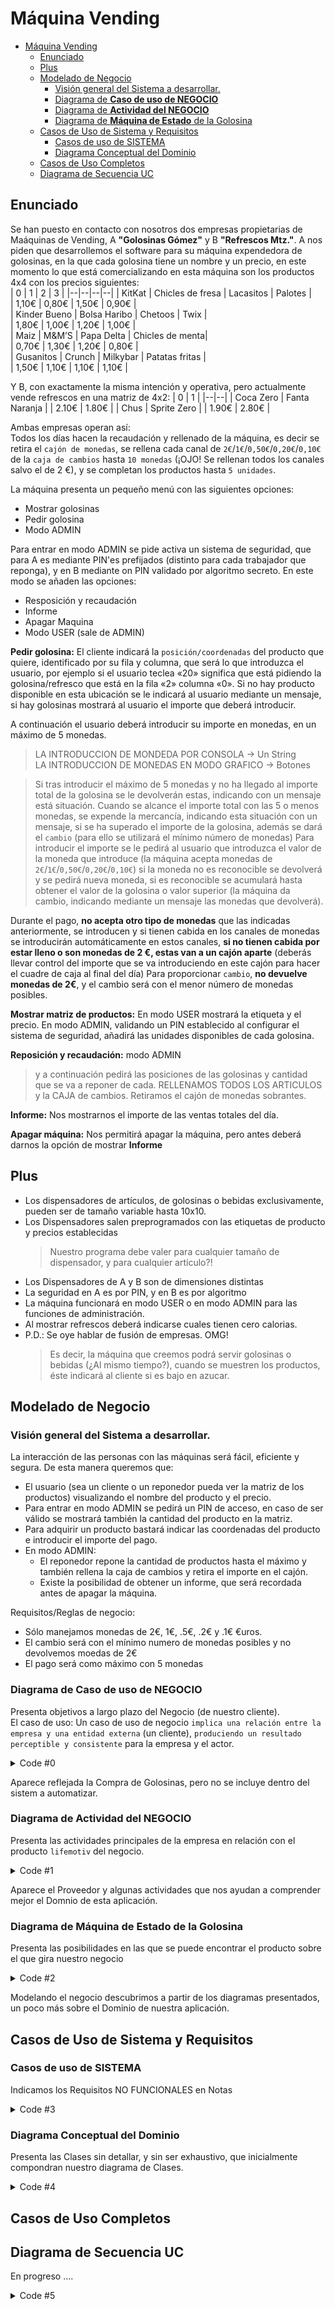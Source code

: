 # Máquina Vending
<!--
Nomenclatura PlantUML
https://crashedmind.github.io/PlantUMLHitchhikersGuide/index.html

VSCODE settings.json
PlantUML Server:
https://www.plantuml.com/plantuml
-->
- [Máquina Vending](#máquina-vending)
  - [Enunciado](#enunciado)
  - [Plus](#plus)
  - [Modelado de Negocio](#modelado-de-negocio)
    - [Visión general del Sistema a desarrollar.](#visión-general-del-sistema-a-desarrollar)
    - [Diagrama de **Caso de uso de NEGOCIO**](#diagrama-de-caso-de-uso-de-negocio)
    - [Diagrama de **Actividad del NEGOCIO**](#diagrama-de-actividad-del-negocio)
    - [Diagrama de **Máquina de Estado** de la Golosina](#diagrama-de-máquina-de-estado-de-la-golosina)
  - [Casos de Uso de Sistema y Requisitos](#casos-de-uso-de-sistema-y-requisitos)
    - [Casos de uso de SISTEMA](#casos-de-uso-de-sistema)
    - [Diagrama Conceptual del Dominio](#diagrama-conceptual-del-dominio)
  - [Casos de Uso Completos](#casos-de-uso-completos)
  - [Diagrama de Secuencia UC](#diagrama-de-secuencia-uc)
  

## Enunciado 

Se han puesto en contacto con nosotros dos empresas propietarias de Maáquinas de Vending, A **"Golosinas Gómez"** y B **"Refrescos Mtz."**.
A nos piden que desarrollemos el software para su máquina expendedora de golosinas, en la que cada golosina tiene un nombre y un precio, en este momento lo que está comercializando en esta máquina son los productos 4x4 con los precios siguientes:  
| 0 | 1 | 2 | 3 |
|--|--|--|--|
| KitKat     | Chicles de fresa | Lacasitos  | Palotes    |  
|      1,10€ |      0,80€ |      1,50€ |      0,90€ |  
| Kinder Bueno | Bolsa Haribo | Chetoos    | Twix       |  
|      1,80€ |      1,00€ |      1,20€ |      1,00€ |  
| Maiz       | M&M’S      | Papa Delta | Chicles de menta|  
|      0,70€ |      1,30€ |      1,20€ |      0,80€ |  
| Gusanitos  | Crunch     | Milkybar   | Patatas fritas |  
|      1,50€ |      1,10€ |      1,10€ |      1,10€ |  


Y B, con exactamente la misma intención y operativa, pero actualmente vende  refrescos en una matriz de 4x2:
| 0 | 1 |
|--|--|
| Coca Zero | Fanta Naranja |
| 2.10€ | 1.80€ |
| Chus | Sprite Zero |
| 1.90€ | 2.80€ |

Ambas empresas operan así:  
Todos los días hacen la recaudación y rellenado de la máquina, es decir se retira el `cajón de monedas`, se rellena cada canal de `2€`/`1€`/`0,50€`/`0,20€`/`0,10€` de la `caja de cambios` hasta `10 monedas` (¡OJO! Se rellenan todos los canales salvo el de 2 €), y se completan los productos hasta `5 unidades`.

La máquina presenta un pequeño menú con las siguientes opciones:
 - Mostrar golosinas
 - Pedir golosina
 - Modo ADMIN
  
Para entrar en modo ADMIN se pide activa un sistema de seguridad, que para A es mediante PIN'es prefijados (distinto para cada trabajador que reponga), y en B mediante on PIN validado por algoritmo secreto.
En este modo se añaden las opciones:
 - Resposición y recaudación 
 - Informe
 - Apagar Maquina
 - Modo USER (sale de ADMIN)

**Pedir golosina:**
El cliente indicará la `posición/coordenadas` del producto que quiere, identificado por su fila y columna, que será lo que introduzca el usuario, por ejemplo si el usuario teclea «20» significa que está pidiendo la golosina/refresco que está en la fila «2» columna «0». Si no hay producto disponible en esta ubicación se le indicará al usuario mediante un mensaje, si hay golosinas mostrará al usuario el importe que deberá introducir.

A continuación el usuario deberá introducir su importe en monedas, en un máximo de 5 monedas. 

>LA INTRODUCCION DE MONDEDA POR CONSOLA -> Un String  
>LA INTRODUCCION DE MONEDAS EN MODO GRAFICO -> Botones


> Si tras introducir el máximo de 5 monedas y no ha llegado al importe total de la golosina se le devolverán estas, indicando con un mensaje está situación. 
> Cuando se alcance el importe total con las 5 o menos monedas, se expende la mercancía, indicando esta situación con un mensaje, si se ha superado el importe de la golosina, además se dará el `cambio` (para ello se utilizará el mínimo número de monedas)
> Para introducir el importe se le pedirá al usuario que introduzca el valor de la moneda que introduce (la máquina acepta monedas de `2€`/`1€`/`0,50€`/`0,20€`/`0,10€`) si la moneda no es reconocible se devolverá y se pedirá nueva moneda, si es reconocible se acumulará hasta obtener el valor de la golosina o valor superior (la máquina da cambio, indicando mediante un mensaje las monedas que devolverá).


Durante el pago, **no acepta otro tipo de monedas** que las indicadas anteriormente, se introducen y si tienen cabida en los canales de monedas  se introducirán automáticamente en estos canales, **si no tienen cabida por estar lleno o son monedas de 2 €, estas van a un cajón aparte** (deberás llevar control del importe que se va introduciendo en este cajón para hacer el cuadre de caja al final del día)
Para proporcionar `cambio`, **no devuelve monedas de 2€**, y el cambio será con el menor número de monedas posibles.

**Mostrar matriz de productos:** 
En modo USER mostrará la etiqueta y el precio.
En modo ADMIN, validando un PIN establecido al configurar el sistema de seguridad, añadirá las unidades disponibles de cada golosina.

**Reposición y recaudación:**
modo ADMIN 
>y a continuación pedirá las posiciones de las golosinas y cantidad que se va a reponer de cada.
RELLENAMOS TODOS LOS ARTICULOS y la CAJA de cambios.
Retiramos el cajón de monedas sobrantes.

**Informe:**
Nos mostrarnos el importe de las ventas totales del día.

**Apagar máquina:**
Nos permitirá apagar la máquina, pero antes deberá darnos la opción de mostrar **Informe**


## Plus

- Los dispensadores de artículos, de golosinas o bebidas exclusivamente, pueden ser de tamaño variable hasta 10x10. 
- Los Dispensadores salen preprogramados con las etiquetas de producto y precios establecidas
  > Nuestro programa debe valer para cualquier tamaño de dispensador, y para cualquier artículo?!
- Los Dispensadores de A y B son de dimensiones distintas
- La seguridad en A es por PIN, y en B es por algoritmo
- La máquina funcionará en modo USER o en modo ADMIN para las funciones de administración.
- Al mostrar refrescos deberá indicarse cuales tienen cero calorias.
- P.D.: Se oye hablar de fusión de empresas. OMG!
  > Es decir, la máquina que creemos podrá servir golosinas o bebidas (¿Al mismo tiempo?), cuando se muestren los productos, éste indicará al cliente si es bajo en azucar.
   
## Modelado de Negocio

### Visión general del Sistema a desarrollar.

La interacción de las personas con las máquinas será fácil, eficiente y segura. De esta manera queremos que:
- El usuario (sea un cliente o un reponedor pueda ver la matriz de los productos) visualizando el nombre del producto y el precio. 
- Para entrar en modo ADMIN se pedirá un PIN de acceso, en caso de ser válido se mostrará también la cantidad del producto en la matriz.
- Para adquirir un producto bastará indicar las coordenadas del producto e introducir el importe del pago.
- En modo ADMIN: 
  - El reponedor repone la cantidad de productos hasta el máximo y también rellena la caja de cambios y retira el importe en el cajón.
  - Existe la posibilidad de obtener un informe, que será recordada antes de apagar la máquina.

Requisitos/Reglas de negocio:
- Sólo manejamos monedas de 2€, 1€, .5€, .2€ y .1€ €uros.
- El cambio será con el mínimo numero de monedas posibles y no devolvemos moedas de 2€
- El pago será como máximo con 5 monedas

### Diagrama de **Caso de uso de NEGOCIO**

Presenta objetivos a largo plazo del Negocio (de nuestro cliente).   
El caso de uso:
Un caso de uso de negocio `implica una relación entre la empresa y una entidad externa` (un cliente), `produciendo un resultado perceptible y consistente` para la empresa y el actor.

<img src="http://www.plantuml.com/plantuml/proxy?src=https://raw.githubusercontent.com/srlopez/RUP/master/ejemplos/maquina_vending.md&idx=0&a=1" alt=""/>

<details><summary>Code #0</summary>

```plantuml
@startuml
title == Máquina Vending ==\nModelado de Dominio
skinparam monochrome true

left to right direction
:Cliente:/ as cli
:Proveedor:/ as pro
:Administrador\nprincipal:/ as jefe <<worker>>
:Reponedor:/ as repo <<worker>>
(Comprar Golosinas)/ as comprar
rectangle Límite_de_Automatización\nLa_Máquina {
  (Vender Golosinas)/ as vender
  (Reponer Golosinas)/ as reponer
}
cli -- vender
repo -- reponer
pro -- comprar
comprar -- jefe
@enduml
```
</details>

Aparece reflejada la Compra de Golosinas, pero no se incluye dentro del sistem a automatizar.

### Diagrama de **Actividad del NEGOCIO**

Presenta las actividades principales de la empresa en relación con el producto `lifemotiv` del negocio.

<img src="http://www.plantuml.com/plantuml/proxy?src=https://raw.githubusercontent.com/srlopez/RUP/master/ejemplos/maquina_vending.md&idx=1&a=1" alt=""/>

<details><summary>Code #1</summary>

```plantuml
@startuml
title == Máquina Vending ==\nDiagrama de Actividad
skinparam monochrome true

|Proveedor|
|Administrador|
|Reponedor|
|Cliente|
|Administrador|
start
:Encargar golosinas;
|Proveedor|
:Enviar golosinas;
|Reponedor|
:Recibir golosinas;
:Reponer golosinas;
|Cliente|
:Comprar golosinas;
stop
@enduml
```
</details>

Aparece el Proveedor y algunas actividades que nos ayudan a comprender mejor el Domnio de esta aplicación.

### Diagrama de **Máquina de Estado** de la Golosina

Presenta las posibilidades en las que se puede encontrar el producto sobre el que gira nuestro negocio

<img src="http://www.plantuml.com/plantuml/proxy?src=https://raw.githubusercontent.com/srlopez/RUP/master/ejemplos/maquina_vending.md&idx=2&a=1" alt=""/>


<details><summary>Code #2</summary>

```plantuml
@startuml
title == Máquina Vending ==\nMáquina de Estado Golosina
skinparam state {
    ' StartColor PaleGreen
    ' EndColor Red
    BackgroundColor White
    ' BackgroundColor<<Junction>> GreenYellow  
    BorderColor Gray
    ' FontName Consolas
}
left to right direction
[*] -d-> Registrado
Registrado --> Encargado : Pedido
Encargado --> EnStock : Recibido 
EnStock -r-> EnMaquina : Reparto
state EnMaquina {    
  top to bottom direction
  [*] --> Disponible    
  Disponible --> Agotado : [OK]
  Agotado --> Disponible
  Agotado --> [*]
}

EnStock : Esperamos alerta de máquina
Registrado : Producto en nuestro sistema
Encargado: Pedido realizado
Disponible: Cantidad>0
Agotado: Cantidad=0
@enduml
```
</details>

Modelando el negocio descubrimos a partir de los diagramas presentados, un poco más sobre el Dominio de nuestra aplicación.


## Casos de Uso de Sistema y Requisitos

### Casos de uso de SISTEMA

Indicamos los Requisitos NO FUNCIONALES en Notas

<img src="http://www.plantuml.com/plantuml/proxy?src=https://raw.githubusercontent.com/srlopez/RUP/master/ejemplos/maquina_vending.md&idx=3&a=1" alt=""/>

<details><summary>Code #3</summary>

```plantuml
@startuml
title == Máquina Vending ==\n<i>Casos de Uso de SISTEMA</i>
'  skinparam handwritten true
skinparam usecase {
  BackgroundColor White
  BorderColor DarkSlateGray
  ArrowColor Grey
}
skinparam actor {
  BackgroundColor White
  BorderColor DarkSlateGray
  ArrowColor Grey
}
hide stereotype 
show <<report>> stereotype 
skinparam rectangle {
    shadowing<<nulo>> false
    FontColor<<nulo>> White
    Stereotype<<nulo>> White
    BorderColor<<nulo>> White
    RoundCorner<<nulo>> 25
}
skinparam note {
    BorderColor  Grey
}

left to right direction
:User: as cli
:Reponedor: as repo <<worker>>
rectangle ADMIN\nMode as admin  {
  rectangle nulo <<nulo>> {
    (Informe\n<b>UC4</b>) as infor <<report>>
    (Apagar\nmáquina\n<b>UC5</b>) as off
  }
  (Reponer\nGolosinas\n<b>UC3</b>) as reponer 
  rectangle USER\nMode {
    (Ver\nDispensador\n<b>UC1</b>) as ver 
    (Comprar\nGolosinas\n<b>UC2</b>) as vender 
  }
}
note "- Pago de máximo 5 monedas\n- Cambio sin monedas de 2€\n- Se admite monedas de:\n    2€, 1€, .5€, .2€ y .1€"  as N1  #white
note "Se aplica el sistema de\nSeguridad"  as N2  #white 

repo -l-|> cli
cli -- vender
cli -- ver
repo -- reponer
repo -- off
repo -- infor

admin -- N2
vender -- N1

vender .r.> ver: include
off .r.> infor: extends
@enduml
```
</details>

### Diagrama Conceptual del Dominio

Presenta las Clases sin detallar, y sin ser exhaustivo, que inicialmente compondran nuestro diagrama de Clases.

<img src="http://www.plantuml.com/plantuml/proxy?src=https://raw.githubusercontent.com/srlopez/RUP/master/ejemplos/maquina_vending.md&idx=4&a=1" alt=""/>

<details><summary>Code #4</summary>

```plantuml
@startuml
' left to right direction
title == Máquina Vending ==\n<i>Modelo Conceptual</i>
skinparam class {
  skinparam monochrome true
  skinparam shadowing false
  BackgroundColor White
  BorderColor Gray
  ' FontName Consolas
  ArrowColor Gray
}
scale 1
legend center
    <b>Maquina de Vending</b>
endlegend
hide  circle

Maquina .. Dispensador 
Maquina .. ControladorDePagos
Maquina .. Seguridad
Dispensador .. Producto
Producto .. Refresco
Producto .. Golosina 
class  Efectivo

@enduml
```
</details>

## Casos de Uso Completos

## Diagrama de Secuencia UC

En progreso ....


<img src="http://www.plantuml.com/plantuml/proxy?src=https://raw.githubusercontent.com/srlopez/RUP/master/ejemplos/maquina_vending.md&idx=5" alt=""/>

<details><summary>Code #5</summary>

```plantuml
@startuml
skinparam monochrome true
' skinparam handwritten true
' skinparam defaultFontName Comic Sans MS
' skinparam classArrowFontName Arial

title <b>Máquina Vending</b>\n<i>Secuencia de Compra de Producto</i>
autonumber "[0]"
hide footbox

actor Usuario as u
boundary Vista as v
control Controlador as c 
participant "Máquina\n<<Sistema>>\nFachada" as s
participant Dispensador as d
participant Pagos as p

' entity 
' database 
' collections  

'group Comprar Producto
c -> v: obtenerProductos
v -> u: mostrarProductos
c -> v: ---Pide Coord
v -> u: ---Scann Coord
u -> v: ---(Coord)
v -> c: ---(Coord)
c -> s: esXYValido (xy)
s -> c: (xy)
c -> c: <b>[xy Inválido]</b>\n<i>Exit</i>
c -> s: hayArtículoDisponible (xy)
s -> c: (art)
c -> c: <b>[art No Disponible]</b>\n<i>Exit</i>
c -> s: obtenerNombreProductoYPrecio (xy)
c -> v: Indicar info precio a introducir
v -> c: (pago Efectivo)
c -> c: <b>[pago Inválido]</b>\n<i>Exit</i>
c -> v: Indicar info pago
alt INCORRECTO Nº MONEDAS
c -> c: <b>[monedas máximo superado]</b>\n<i>Exit</i>
else NO DISPONEMOS DE CAMBIOS
c -> c: <b>[Cambio imposibilitado]</b>\n<i>Exit</i>
else PAGO INSUFICIENTE
c -> c: <b>[Importe insuficiente]</b>\n<i>Exit</i>
end
c -> s: procederAlPago(pago, precio)
c -> s: efectuarRetirada(xy)
c -> v: Informar venta realizada.



'end
@enduml
```
</details>
